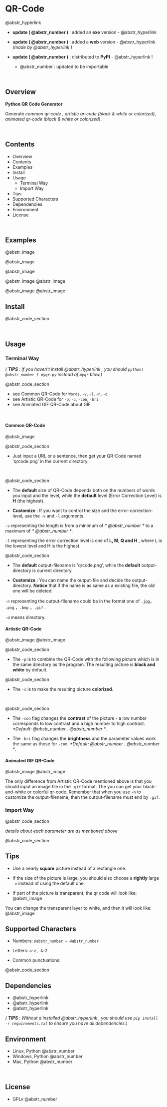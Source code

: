 # QR-Code

@abstr_hyperlink 

  * **update ( @abstr_number )** : added an **exe** version - @abstr_hyperlink 

  * **update ( @abstr_number )** : added a **web** version - @abstr_hyperlink _(made by @abstr_hyperlink )_

  * **update ( @abstr_number )** : distributed to **PyPI** \- @abstr_hyperlink ! 

    * @abstr_number : updated to be importable

​




## Overview

**Python QR Code Generator**

Generate _common qr-code_ , _artistic qr-code (black & white or colorized)_, _animated qr-code (black & white or colorized)_.

​ 

## Contents

  * Overview
  * Contents
  * Examples
  * Install
  * Usage 
    * Terminal Way
    * Import Way
  * Tips
  * Supported Characters
  * Dependencies
  * Environment
  * License



​

## Examples

@abstr_image 

@abstr_image 

@abstr_image 

@abstr_image @abstr_image 

@abstr_image @abstr_image 

## Install

@abstr_code_section 

​ 

## Usage

### Terminal Way

_( **TIPS** : If you haven't install @abstr_hyperlink , you should `python( @abstr_number ) myqr.py` instead of `myqr` blow.)_

@abstr_code_section 

  * see Common QR-Code for `Words`, `-v`, `-l`, `-n`, `-d`
  * see Artistic QR-Code for `-p`, `-c`, `-con`, `-bri`
  * see Animated GIF QR-Code about GIF



​ 

#### Common QR-Code

@abstr_image 

@abstr_code_section 

  * Just input a URL or a sentence, then get your QR-Code named 'qrcode.png' in the current directory.

​

@abstr_code_section 

  * The **default** size of QR-Code depends both on the numbers of words you input and the level, while the **default** level (Error Correction Level) is **H** (the highest).

  * **Customize** : If you want to control the size and the error-correction-level, use the `-v` and `-l` arguments. 

`-v` representing the length is from a minimum of _* @abstr_number *_ to a maximum of _* @abstr_number *_. 

`-l` representing the error correction level is one of **L, M, Q and H** , where L is the lowest level and H is the highest.

@abstr_code_section 

  * The **default** output-filename is 'qrcode.png', while the **default** output-directory is current directory.

  * **Customize** : You can name the output-file and decide the output-directory. **Notice** that if the name is as same as a existing file, the old one will be deleted.

`-n` representing the output-filename could be in the format one of `.jpg`， `.png` ，`.bmp` ，`.gif` .

`-d` means directory.




#### Artistic QR-Code

@abstr_image @abstr_image 

@abstr_code_section 

  * The `-p` is to combine the QR-Code with the following picture which is in the same directory as the program. The resulting picture is **black and white** by default.

@abstr_code_section 

  * The `-c` is to make the resulting picture **colorized**.

​

@abstr_code_section 

  * The `-con` flag changes the **contrast** of the picture - a low number corresponds to low contrast and a high number to high contrast. _*Default: @abstr_number . @abstr_number *_.

  * The `-bri` flag changes the **brightness** and the parameter values work the same as those for `-con`. _*Default: @abstr_number . @abstr_number *_.




#### Animated GIF QR-Code

@abstr_image @abstr_image 

The only difference from Artistic QR-Code mentioned above is that you should input an image file in the `.gif` format. The you can get your black-and-white or colorful qr-code. Remember that when you use `-n` to customize the output-filename, then the output-filename must end by `.gif`.

### Import Way

@abstr_code_section 

_details about each parameter are as mentioned above_

@abstr_code_section 

## Tips

  * Use a nearly **square** picture instead of a rectangle one.

  * If the size of the picture is large, you should also choose a **rightly** large `-v` instead of using the default one.

  * If part of the picture is transparent, the qr code will look like: @abstr_image 

You can change the transparent layer to white, and then it will look like: @abstr_image 




## Supported Characters

  * Numbers: `@abstr_number ~ @abstr_number`

  * Letters: `a~z, A~Z`

  * Common punctuations:

@abstr_code_section 




## Dependencies

  * @abstr_hyperlink 
  * @abstr_hyperlink 
  * @abstr_hyperlink 



_( **TIPS** : Without a installed @abstr_hyperlink , you should use `pip install -r requirements.txt` to ensure you have all dependencies.)_

## Environment

  * Linux, Python @abstr_number 
  * Windows, Python @abstr_number 
  * Mac, Python @abstr_number 



​ 

## License

  * GPLv @abstr_number 


